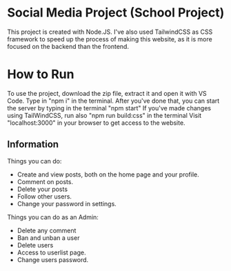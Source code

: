 # Social Media Project (School Project)

This project is created with Node.JS.
I've also used TailwindCSS as CSS framework to speed up the process of making this website, as it is more focused on the backend than the frontend.


# How to Run
To use the project, download the zip file, extract it and open it with VS Code. Type in "npm i" in the terminal.
After you've done that, you can start the server by typing in the terminal "npm start"
If you've made changes using TailWindCSS, run also "npm run build:css" in the terminal
Visit "localhost:3000" in your browser to get access to the website.


## Information
Things you can do:

* Create and view posts, both on the home page and your profile.
* Comment on posts.
* Delete your posts
* Follow other users.
* Change your password in settings.

Things you can do as an Admin:
* Delete any comment
* Ban and unban a user
* Delete users
* Access to userlist page.
* Change users password.

